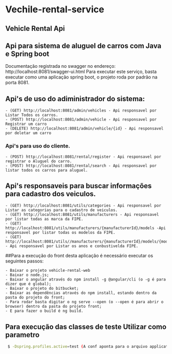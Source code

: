 # Vechile-rental-service

## Vehicle Rental Api

##  Api para sistema de aluguel de carros com Java e Spring boot


Documentação registrada no swagger no endereço: http://localhost:8081/swagger-ui.html
Para executar este serviço, basta executar como uma aplicação spring boot, o projeto roda por padrão na porta 8081. 



## Api's  de uso do adiministrador do sistema:



	- (GET) http://localhost:8081/admin/vehicles - Api responsavel por Listar Todos os carros.
	- (POST) http://localhost:8081/admin/vehicle - Api responsavel por Registrar um carro
	- (DELETE) http://localhost:8081/admin/vehicle/{id} - Api responsavel por deletar um carro



### Api's para uso do cliente.



	- (POST) http://localhost:8081/rental/register - Api responsavel por registrar o Aluguel do carro.
	- (POST) http://localhost:8081/rental/search - Api responsavel por listar todos os carros para aluguel.



##  Api's responsaveis para buscar informações para cadastro dos veiculos.



	- (GET) http://localhost:8081/utils/categories - Api responsavel por Listar as categorias para o cadastro de veiculos.
	- (GET) http://localhost:8081/utils/manufacturers - Api responsavel por listar todas as marca da FIPE.
	- (GET) http://localhost:8081/utils/manufacturers/{manufacturerId}/models -Api responsavel por listar todas os modelos da FIPE.
	- (GET) http://localhost:8081/utils//manufacturers/{manufacturerId}/models/{modelId}/years_fuels - Api responsavel por Listar os anos e conbustivelda FIPE.


 
##Para a execução do front desta aplicação é necessário executar os seguintes passos:



	- Baixar o projeto vehicle-rental-web
	- Baixar o node.js; 
	- Baixar o angular através do npm install -g @angular/cli (o -g é para dizer que é global); 
	- Baixar o projeto do bitbucket;
	- Baixar as dependências através do npm install, estando dentro da pasta do projeto do front; 
	- Para rodar basta digitar o ng serve --open (o --open é para abrir o browser) dentro da pasta do projeto front;
	- E para fazer o build é ng build.
	
## Para execução das classes de teste Utilizar como parametro

```sh
 $ -Dspring.profiles.active=test (A conf aponta para o arquivo application-test.properties)
```